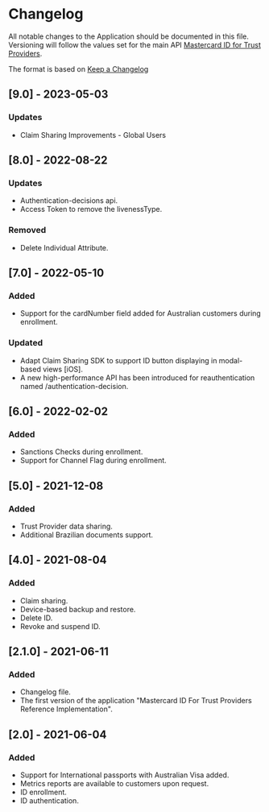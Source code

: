 # Changelog
All notable changes to the Application should be documented in this file.
Versioning will follow the values set for the main API [Mastercard ID for Trust Providers](https://developer.mastercard.com/mastercard-id-for-tp/documentation/release-history/).

The format is based on [Keep a Changelog](https://keepachangelog.com/en/1.0.0/)

## [9.0] - 2023-05-03
### Updates
- Claim Sharing Improvements - Global Users

## [8.0] - 2022-08-22
### Updates
- Authentication-decisions api.
- Access Token to remove the livenessType.

### Removed
- Delete Individual Attribute.

## [7.0] - 2022-05-10
### Added
- Support for the cardNumber field added for Australian customers during enrollment.

### Updated
- Adapt Claim Sharing SDK to support ID button displaying in modal-based views [iOS].
- A new high-performance API has been introduced for reauthentication named /authentication-decision.

## [6.0] - 2022-02-02
### Added
- Sanctions Checks during enrollment.
- Support for Channel Flag during enrollment.

## [5.0] - 2021-12-08
### Added
- Trust Provider data sharing.
- Additional Brazilian documents support.

## [4.0] - 2021-08-04
### Added
- Claim sharing.
- Device-based backup and restore.
- Delete ID.
- Revoke and suspend ID.

## [2.1.0] - 2021-06-11
### Added
- Changelog file.
- The first version of the application "Mastercard ID For Trust Providers Reference Implementation".

## [2.0] -  2021-06-04
### Added
- Support for International passports with Australian Visa added.
- Metrics reports are available to customers upon request.
- ID enrollment.
- ID authentication.


